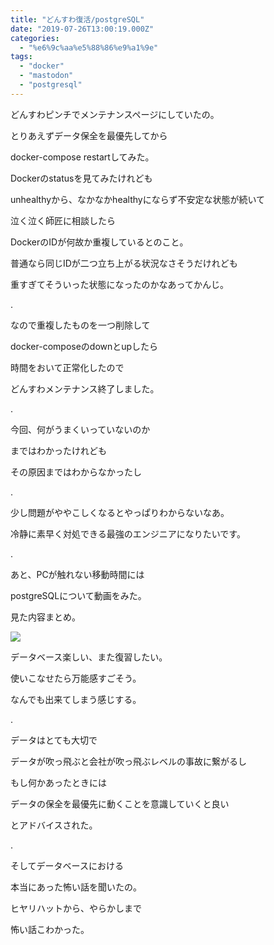 ```yaml
---
title: "どんすわ復活/postgreSQL"
date: "2019-07-26T13:00:19.000Z"
categories: 
  - "%e6%9c%aa%e5%88%86%e9%a1%9e"
tags: 
  - "docker"
  - "mastodon"
  - "postgresql"
---
```


どんすわピンチでメンテナンスページにしていたの。

とりあえずデータ保全を最優先してから

docker-compose restartしてみた。

Dockerのstatusを見てみたけれども

unhealthyから、なかなかhealthyにならず不安定な状態が続いて

泣く泣く師匠に相談したら

DockerのIDが何故か重複しているとのこと。

普通なら同じIDが二つ立ち上がる状況なさそうだけれども

重すぎてそういった状態になったのかなあってかんじ。

.

なので重複したものを一つ削除して

docker-composeのdownとupしたら

時間をおいて正常化したので

どんすわメンテナンス終了しました。

.

今回、何がうまくいっていないのか

まではわかったけれども

その原因まではわからなかったし

.

少し問題がややこしくなるとやっぱりわからないなあ。

冷静に素早く対処できる最強のエンジニアになりたいです。

.

あと、PCが触れない移動時間には

postgreSQLについて動画をみた。

見た内容まとめ。

![](/images/img_20190726_2010298290749373278470711.jpg)

データベース楽しい、また復習したい。

使いこなせたら万能感すごそう。

なんでも出来てしまう感じする。

.

データはとても大切で

データが吹っ飛ぶと会社が吹っ飛ぶレベルの事故に繋がるし

もし何かあったときには

データの保全を最優先に動くことを意識していくと良い

とアドバイスされた。

.

そしてデータベースにおける

本当にあった怖い話を聞いたの。

ヒヤリハットから、やらかしまで

怖い話こわかった。
